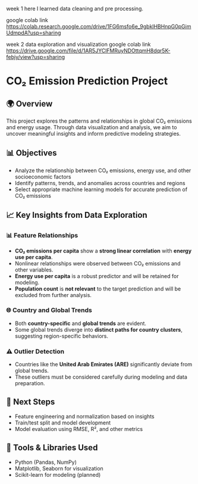 week 1 here I learned data cleaning and pre processing.

google colab link  https://colab.research.google.com/drive/1FG6msfo6e_9gbklHBHnpG0pGimUdmpdA?usp=sharing

week 2 data exploration and visualization
google colab link  https://drive.google.com/file/d/1AR5JYClFMRuyNDOttqmH8dqr5K-febjy/view?usp=sharing
# CO₂ Emission Prediction Project

## 🌍 Overview

This project explores the patterns and relationships in global CO₂ emissions and energy usage. Through data visualization and analysis, we aim to uncover meaningful insights and inform predictive modeling strategies.

## 📊 Objectives

* Analyze the relationship between CO₂ emissions, energy use, and other socioeconomic factors
* Identify patterns, trends, and anomalies across countries and regions
* Select appropriate machine learning models for accurate prediction of CO₂ emissions

## 📈 Key Insights from Data Exploration

### 📊 Feature Relationships

* **CO₂ emissions per capita** show a **strong linear correlation** with **energy use per capita**.
* Nonlinear relationships were observed between CO₂ emissions and other variables.
* **Energy use per capita** is a robust predictor and will be retained for modeling.
* **Population count** is **not relevant** to the target prediction and will be excluded from further analysis.

### 🌐 Country and Global Trends

* Both **country-specific** and **global trends** are evident.
* Some global trends diverge into **distinct paths for country clusters**, suggesting region-specific behaviors.

### ⚠️ Outlier Detection

* Countries like the **United Arab Emirates (ARE)** significantly deviate from global trends.
* These outliers must be considered carefully during modeling and data preparation.



## 📅 Next Steps

* Feature engineering and normalization based on insights
* Train/test split and model development
* Model evaluation using RMSE, R², and other metrics

## 🚀 Tools & Libraries Used

* Python (Pandas, NumPy)
* Matplotlib, Seaborn for visualization
* Scikit-learn for modeling (planned)



